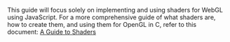 This guide will focus solely on implementing and using shaders for WebGL using JavaScript. For a more comprehensive guide of what shaders are, how to create them, and using them for OpenGL in C, refer to this document: [A Guide to Shaders](https://github.com/refiloemopeloa/Shaders/blob/main/A%20Guide%20to%20Shaders.md)
